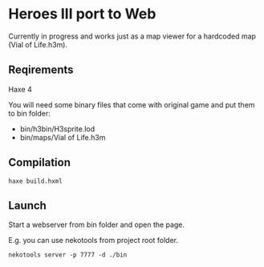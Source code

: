 # Heroes III port to Web

Currently in progress and works just as a map viewer for a hardcoded map (Vial of Life.h3m).

## Reqirements
Haxe 4

You will need some binary files that come with original game and put them to bin folder:
- bin/h3bin/H3sprite.lod
- bin/maps/Vial of Life.h3m

## Compilation
```
haxe build.hxml
```

## Launch
Start a webserver from bin folder and open the page. 

E.g. you can use nekotools from project root folder.
```
nekotools server -p 7777 -d ./bin
```
